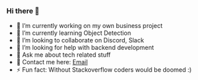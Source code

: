 ### Hi there 👋

- 🔭 I’m currently working on my own business project
- 🌱 I’m currently learning Object Detection
- 👯 I’m looking to collaborate on Discord, Slack
- 🤔 I’m looking for help with backend development
- 💬 Ask me about tech related stuff
- :email: Contact me here: [Email](ilyassafkir@gmx.de "Email")
- ⚡ Fun fact: Without Stackoverflow coders would be doomed :)
